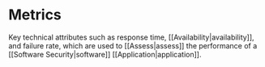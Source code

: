 # Metrics

Key technical attributes such as response time, [[Availability|availability]], and failure rate, which are used to [[Assess|assess]] the performance of a [[Software Security|software]] [[Application|application]].
